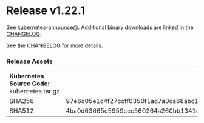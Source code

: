 # Release v1.22.1

See [kubernetes-announce@](https://groups.google.com/forum/#!forum/kubernetes-announce). Additional binary downloads are linked in the [CHANGELOG](https://github.com/kubernetes/kubernetes/blob/master/CHANGELOG/CHANGELOG-1.22.md).

See [the CHANGELOG](https://github.com/kubernetes/kubernetes/blob/master/CHANGELOG/CHANGELOG-1.22.md) for more details.

### Release Assets


<table>
<tr><td colspan=\2\><b>Kubernetes Source Code: </b> kubernetes.tar.gz</td><tr>
<tr><td>SHA256</td><td>97e6c05e1c4f27ccff0350f1ad7a0ca68abc1fc2e41e99e1b44c65222d5a2115</td></tr>
<tr><td>SHA512</td><td>4ba0d63665c5959cec560264a260bb1341d09a28f6651e9814982af1ec47aff144e9ad7e6c4273867c864cdf3d12f1e7cbb4bfa44301cf5b9e81f98a345acdfb</td></tr>
</table>


